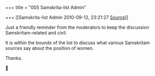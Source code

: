 +++
title = "005 Samskrita-list Admin"

+++
[[Samskrita-list Admin	2010-09-12, 23:21:27 [Source](https://groups.google.com/g/samskrita/c/wWQvBXg3PnU)]]



Just a friendly reminder from the moderators to keep the discussion Samskritam-related and civil.  
  
It is within the bounds of the list to discuss what various Samskritam sources say about the position of women.  
  
Thanks.



